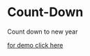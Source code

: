 # Count-Down
Count down to new year

[for demo click here](https://countdowntonewyear.netlify.app/)
